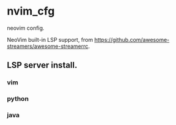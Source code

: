 # nvim_cfg
neovim config.

NeoVim built-in LSP support, from https://github.com/awesome-streamers/awesome-streamerrc.

## LSP server install.
### vim

### python

### java

